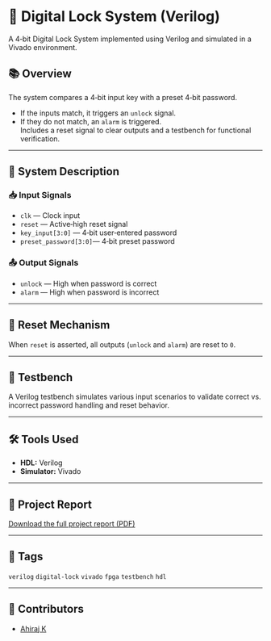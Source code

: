 # 🔐 Digital Lock System (Verilog)

A 4‑bit Digital Lock System implemented using Verilog and simulated in a Vivado environment.

## 📚 Overview

The system compares a 4‑bit input key with a preset 4‑bit password.  
- If the inputs match, it triggers an `unlock` signal.  
- If they do not match, an `alarm` is triggered.  
Includes a reset signal to clear outputs and a testbench for functional verification.

---

## 🧠 System Description

### 📥 Input Signals
- `clk`                 — Clock input  
- `reset`               — Active‑high reset signal  
- `key_input[3:0]`      — 4‑bit user‑entered password  
- `preset_password[3:0]`— 4‑bit preset password  

### 📤 Output Signals
- `unlock` — High when password is correct  
- `alarm`  — High when password is incorrect  

---

## 🔄 Reset Mechanism

When `reset` is asserted, all outputs (`unlock` and `alarm`) are reset to `0`.

---

## 🧪 Testbench

A Verilog testbench simulates various input scenarios to validate correct vs. incorrect password handling and reset behavior.

---

## 🛠 Tools Used

- **HDL:** Verilog  
- **Simulator:** Vivado  

---

## 📄 Project Report

[Download the full project report (PDF)](./REPORT.pdf)

---

## 🔖 Tags

`verilog` `digital-lock` `vivado` `fpga` `testbench` `hdl`

---

## 🚀 Contributors

- [Ahiraj K](https://www.linkedin.com/in/ahiraj-k)

